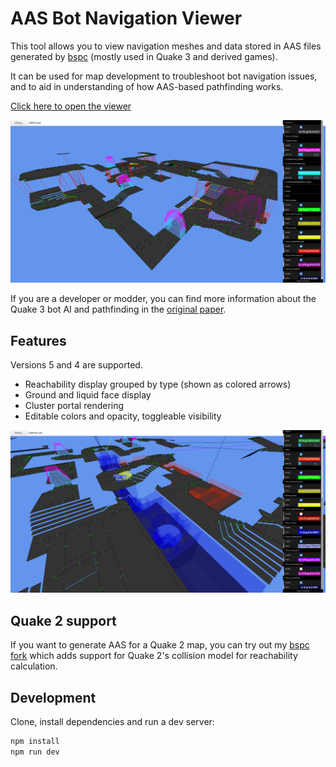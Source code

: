 # AAS Bot Navigation Viewer

This tool allows you to view navigation meshes and data stored in AAS files
generated by [bspc](https://github.com/TTimo/bspc) (mostly used in Quake 3 and
derived games).

It can be used for map development to troubleshoot bot navigation issues,
and to aid in understanding of how AAS-based pathfinding works.

[Click here to open the viewer](https://razer-rbi.github.io/aas-playground/)

![Screenshot of q3dm5](screenshot.png)

If you are a developer or modder, you can find more information about the
Quake 3 bot AI and pathfinding in the
[original paper](https://www.researchgate.net/publication/240430519_The_Quake_III_Arena_Bot).

## Features
Versions 5 and 4 are supported.

* Reachability display grouped by type (shown as colored arrows)
* Ground and liquid face display
* Cluster portal rendering
* Editable colors and opacity, toggleable visibility

![Screenshot of q3dm12](screenshot2.png)

## Quake 2 support
If you want to generate AAS for a Quake 2 map, you can try out my
[bspc fork](https://github.com/RaZeR-RBI/bspc) which adds support for
Quake 2's collision model for reachability calculation.

## Development
Clone, install dependencies and run a dev server:
```sh
npm install
npm run dev
```
